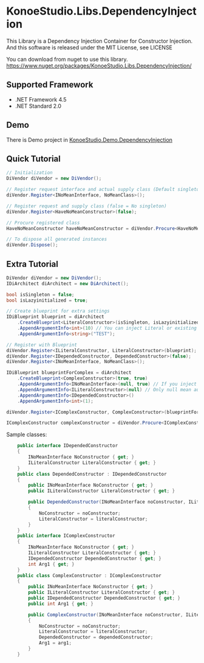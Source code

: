 # KonoeStudio.Libs.DependencyInjection
This Library is a Dependency Injection Container for Constructor Injection.
And this software is released under the MIT License, see LICENSE

You can download from nuget to use this library.
https://www.nuget.org/packages/KonoeStudio.Libs.DependencyInjection/

## Supported Framework
* .NET Framework 4.5
* .NET Standard 2.0

## Demo
There is Demo project in [KonoeStudio.Demo.DependencyInjection](https://github.com/18konoe/KonoeStudio.Demo.DependencyInjection)

## Quick Tutorial

```csharp
// Initialization
DiVendor diVendor = new DiVendor();

// Register request interface and actual supply class (Default singleton, lazy initialized)
diVendor.Register<INoMeanInterface, NoMeanClass>();

// Register request and supply class (false = No singleton)
diVendor.Register<HaveNoMeanConstructor>(false);

// Procure registered class
HaveNoMeanConstructor haveNoMeanConstructor = diVendor.Procure<HaveNoMeanConstructor>();

// To dispose all generated instances
diVendor.Dispose();
```

## Extra Tutorial

```csharp
DiVendor diVendor = new DiVendor();
IDiArchitect diArchitect = new DiArchitect();

bool isSingleton = false;
bool isLazyinitialized = true;

// Create blueprint for extra settings
IDiBlueprint blueprint = diArchitect
    .CreateBlueprint<LiteralConstructor>(isSingleton, isLazyinitialized)
    .AppendArgumentInfo<int>(10) // You can inject Literal or existing value
    .AppendArgumentInfo<string>("TEST");

// Register with Blueprint
diVendor.Register<ILiteralConstructor, LiteralConstructor>(blueprint);
diVendor.Register<IDependedConstructor, DependedConstructor>(false);
diVendor.Register<INoMeanInterface, NoMeanClass>();

IDiBlueprint blueprintForComplex = diArchitect
    .CreateBlueprint<ComplexConstructor>(true, true)
    .AppendArgumentInfo<INoMeanInterface>(null, true) // If you inject null
    .AppendArgumentInfo<ILiteralConstructor>(null) // Only null mean auto inject
    .AppendArgumentInfo<IDependedConstructor>()
    .AppendArgumentInfo<int>(1);

diVendor.Register<IComplexConstructor, ComplexConstructor>(blueprintForComplex);

IComplexConstructor complexConstructor = diVendor.Procure<IComplexConstructor>();
```

Sample classes:
```csharp
    public interface IDependedConstructor
    {
        INoMeanInterface NoConstructor { get; }
        ILiteralConstructor LiteralConstructor { get; }
    }
    public class DependedConstructor : IDependedConstructor
    {
        public INoMeanInterface NoConstructor { get; }
        public ILiteralConstructor LiteralConstructor { get; }

        public DependedConstructor(INoMeanInterface noConstructor, ILiteralConstructor literalConstructor)
        {
            NoConstructor = noConstructor;
            LiteralConstructor = literalConstructor;
        }
    }
    public interface IComplexConstructor
    {
        INoMeanInterface NoConstructor { get; }
        ILiteralConstructor LiteralConstructor { get; }
        IDependedConstructor DependedConstructor { get; }
        int Arg1 { get; }
    }
    public class ComplexConstructor : IComplexConstructor
    {
        public INoMeanInterface NoConstructor { get; }
        public ILiteralConstructor LiteralConstructor { get; }
        public IDependedConstructor DependedConstructor { get; }
        public int Arg1 { get; }

        public ComplexConstructor(INoMeanInterface noConstructor, ILiteralConstructor literalConstructor, IDependedConstructor dependedConstructor, int arg1)
        {
            NoConstructor = noConstructor;
            LiteralConstructor = literalConstructor;
            DependedConstructor = dependedConstructor;
            Arg1 = arg1;
        }
    }
```

